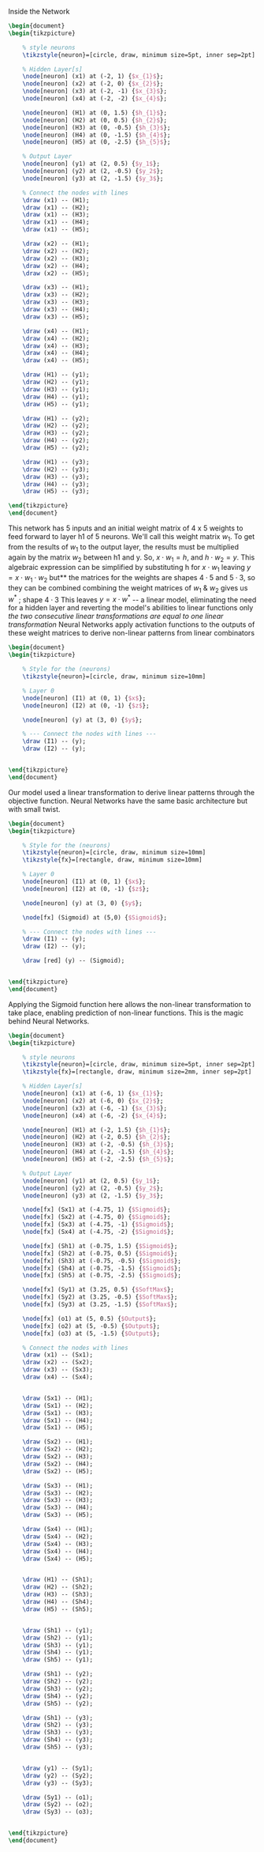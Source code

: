 Inside the Network
```tikz
\begin{document}
\begin{tikzpicture}

    % style neurons
    \tikzstyle{neuron}=[circle, draw, minimum size=5pt, inner sep=2pt]

    % Hidden Layer[s]
    \node[neuron] (x1) at (-2, 1) {$x_{1}$};
    \node[neuron] (x2) at (-2, 0) {$x_{2}$};
    \node[neuron] (x3) at (-2, -1) {$x_{3}$};
    \node[neuron] (x4) at (-2, -2) {$x_{4}$};

    \node[neuron] (H1) at (0, 1.5) {$h_{1}$};
    \node[neuron] (H2) at (0, 0.5) {$h_{2}$};
    \node[neuron] (H3) at (0, -0.5) {$h_{3}$};
    \node[neuron] (H4) at (0, -1.5) {$h_{4}$};
    \node[neuron] (H5) at (0, -2.5) {$h_{5}$};

    % Output Layer
    \node[neuron] (y1) at (2, 0.5) {$y_1$};
    \node[neuron] (y2) at (2, -0.5) {$y_2$};
    \node[neuron] (y3) at (2, -1.5) {$y_3$};

    % Connect the nodes with lines
    \draw (x1) -- (H1);
    \draw (x1) -- (H2);
    \draw (x1) -- (H3);
    \draw (x1) -- (H4);
    \draw (x1) -- (H5);

    \draw (x2) -- (H1);
    \draw (x2) -- (H2);
    \draw (x2) -- (H3);
    \draw (x2) -- (H4);
    \draw (x2) -- (H5);

    \draw (x3) -- (H1);
    \draw (x3) -- (H2);
    \draw (x3) -- (H3);
    \draw (x3) -- (H4);
    \draw (x3) -- (H5);

    \draw (x4) -- (H1);
    \draw (x4) -- (H2);
    \draw (x4) -- (H3);
    \draw (x4) -- (H4);
    \draw (x4) -- (H5);

    \draw (H1) -- (y1);
    \draw (H2) -- (y1);
    \draw (H3) -- (y1);
    \draw (H4) -- (y1);
    \draw (H5) -- (y1);

    \draw (H1) -- (y2);
    \draw (H2) -- (y2);
    \draw (H3) -- (y2);
    \draw (H4) -- (y2);
    \draw (H5) -- (y2);

    \draw (H1) -- (y3);
    \draw (H2) -- (y3);
    \draw (H3) -- (y3);
    \draw (H4) -- (y3);
    \draw (H5) -- (y3);

\end{tikzpicture}
\end{document}
```

This network has 5 inputs and an initial weight matrix of 4 x 5 weights to feed forward to layer h1 of 5 neurons. We'll call this weight matrix $w_1$. To get from the results of $w_1$ to the output layer, the results must be multiplied again by the matrix $w_2$ between h1 and y. 
	So, $x \cdot w_1 = h\text{, and } h \cdot w_2 = y$.
		This algebraic expression can be simplified by substituting h for $x \cdot w_1$
				leaving $y = x \cdot w_1 \cdot w_2$ 
					but** the matrices for the weights are shapes $4 \cdot 5$ and $5 \cdot 3$, so they can be combined
						combining the weight matrices of $w_1 \text{ } \& \text{ } w_2$ gives us $w^*$ ; shape $4 \cdot 3$ 
							This leaves $y = x \cdot w^*$ -- a linear model, eliminating the need for a hidden layer and reverting the model's abilities to linear functions only
										*the two consecutive linear transformations are equal to one linear transformation*
								Neural Networks apply activation functions to the outputs of these weight matrices to derive non-linear patterns from linear combinators

```tikz
\begin{document}
\begin{tikzpicture}

    % Style for the (neurons)
    \tikzstyle{neuron}=[circle, draw, minimum size=10mm]

    % Layer 0 
    \node[neuron] (I1) at (0, 1) {$x$};
    \node[neuron] (I2) at (0, -1) {$z$};

    \node[neuron] (y) at (3, 0) {$y$};

    % --- Connect the nodes with lines ---
    \draw (I1) -- (y);
    \draw (I2) -- (y);


\end{tikzpicture}
\end{document}
```

Our model used a linear transformation to derive linear patterns through the objective function. Neural Networks have the same basic architecture but with small twist.

```tikz
\begin{document}
\begin{tikzpicture}

    % Style for the (neurons)
    \tikzstyle{neuron}=[circle, draw, minimum size=10mm]
    \tikzstyle{fx}=[rectangle, draw, minimum size=10mm]

    % Layer 0 
    \node[neuron] (I1) at (0, 1) {$x$};
    \node[neuron] (I2) at (0, -1) {$z$};

    \node[neuron] (y) at (3, 0) {$y$};

	\node[fx] (Sigmoid) at (5,0) {$Sigmoid$};

    % --- Connect the nodes with lines ---
    \draw (I1) -- (y);
    \draw (I2) -- (y);

    \draw [red] (y) -- (Sigmoid);


\end{tikzpicture}
\end{document}
```

Applying the Sigmoid function here allows the non-linear transformation to take place, enabling prediction of non-linear functions. This is the magic behind Neural Networks.

```tikz
\begin{document}
\begin{tikzpicture}

    % style neurons
    \tikzstyle{neuron}=[circle, draw, minimum size=5pt, inner sep=2pt]
    \tikzstyle{fx}=[rectangle, draw, minimum size=2mm, inner sep=2pt]

    % Hidden Layer[s]
    \node[neuron] (x1) at (-6, 1) {$x_{1}$};
    \node[neuron] (x2) at (-6, 0) {$x_{2}$};
    \node[neuron] (x3) at (-6, -1) {$x_{3}$};
    \node[neuron] (x4) at (-6, -2) {$x_{4}$};

    \node[neuron] (H1) at (-2, 1.5) {$h_{1}$};
    \node[neuron] (H2) at (-2, 0.5) {$h_{2}$};
    \node[neuron] (H3) at (-2, -0.5) {$h_{3}$};
    \node[neuron] (H4) at (-2, -1.5) {$h_{4}$};
    \node[neuron] (H5) at (-2, -2.5) {$h_{5}$};

    % Output Layer
    \node[neuron] (y1) at (2, 0.5) {$y_1$};
    \node[neuron] (y2) at (2, -0.5) {$y_2$};
    \node[neuron] (y3) at (2, -1.5) {$y_3$};

	\node[fx] (Sx1) at (-4.75, 1) {$Sigmoid$};
	\node[fx] (Sx2) at (-4.75, 0) {$Sigmoid$};
	\node[fx] (Sx3) at (-4.75, -1) {$Sigmoid$};
	\node[fx] (Sx4) at (-4.75, -2) {$Sigmoid$};

	\node[fx] (Sh1) at (-0.75, 1.5) {$Sigmoid$};
	\node[fx] (Sh2) at (-0.75, 0.5) {$Sigmoid$};
	\node[fx] (Sh3) at (-0.75, -0.5) {$Sigmoid$};
	\node[fx] (Sh4) at (-0.75, -1.5) {$Sigmoid$};
	\node[fx] (Sh5) at (-0.75, -2.5) {$Sigmoid$};

	\node[fx] (Sy1) at (3.25, 0.5) {$SoftMax$};
	\node[fx] (Sy2) at (3.25, -0.5) {$SoftMax$};
	\node[fx] (Sy3) at (3.25, -1.5) {$SoftMax$};

	\node[fx] (o1) at (5, 0.5) {$Output$};
	\node[fx] (o2) at (5, -0.5) {$Output$};
	\node[fx] (o3) at (5, -1.5) {$Output$};

    % Connect the nodes with lines
    \draw (x1) -- (Sx1);
    \draw (x2) -- (Sx2);
    \draw (x3) -- (Sx3);
    \draw (x4) -- (Sx4);


	\draw (Sx1) -- (H1);
    \draw (Sx1) -- (H2);
    \draw (Sx1) -- (H3);
    \draw (Sx1) -- (H4);
    \draw (Sx1) -- (H5);

    \draw (Sx2) -- (H1);
    \draw (Sx2) -- (H2);
    \draw (Sx2) -- (H3);
    \draw (Sx2) -- (H4);
    \draw (Sx2) -- (H5);

    \draw (Sx3) -- (H1);
    \draw (Sx3) -- (H2);
    \draw (Sx3) -- (H3);
    \draw (Sx3) -- (H4);
    \draw (Sx3) -- (H5);

    \draw (Sx4) -- (H1);
    \draw (Sx4) -- (H2);
    \draw (Sx4) -- (H3);
    \draw (Sx4) -- (H4);
    \draw (Sx4) -- (H5);


    \draw (H1) -- (Sh1);
    \draw (H2) -- (Sh2);
    \draw (H3) -- (Sh3);
    \draw (H4) -- (Sh4);
    \draw (H5) -- (Sh5);


    \draw (Sh1) -- (y1);
    \draw (Sh2) -- (y1);
    \draw (Sh3) -- (y1);
    \draw (Sh4) -- (y1);
    \draw (Sh5) -- (y1);

    \draw (Sh1) -- (y2);
    \draw (Sh2) -- (y2);
    \draw (Sh3) -- (y2);
    \draw (Sh4) -- (y2);
    \draw (Sh5) -- (y2);

    \draw (Sh1) -- (y3);
    \draw (Sh2) -- (y3);
    \draw (Sh3) -- (y3);
    \draw (Sh4) -- (y3);
    \draw (Sh5) -- (y3);


    \draw (y1) -- (Sy1);
    \draw (y2) -- (Sy2);
    \draw (y3) -- (Sy3);

    \draw (Sy1) -- (o1);
    \draw (Sy2) -- (o2);
    \draw (Sy3) -- (o3);


\end{tikzpicture}
\end{document}
```